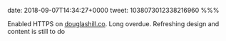 date: 2018-09-07T14:34:27+0000
tweet: 1038073012338216960
%%%

Enabled HTTPS on [douglashill.co](http://douglashill.co). Long overdue. Refreshing design and content is still to do
